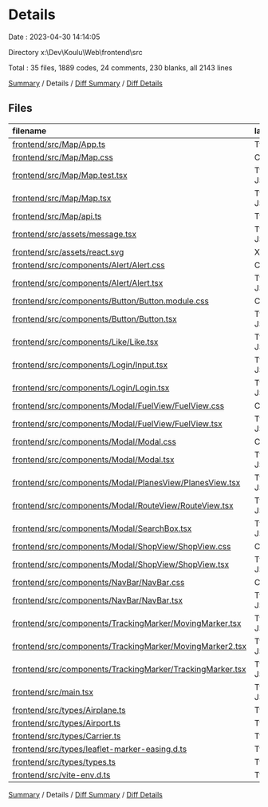 # Details

Date : 2023-04-30 14:14:05

Directory x:\\Dev\\Koulu\\Web\\frontend\\src

Total : 35 files,  1889 codes, 24 comments, 230 blanks, all 2143 lines

[Summary](results.md) / Details / [Diff Summary](diff.md) / [Diff Details](diff-details.md)

## Files
| filename | language | code | comment | blank | total |
| :--- | :--- | ---: | ---: | ---: | ---: |
| [frontend/src/Map/App.ts](/frontend/src/Map/App.ts) | TypeScript | 7 | 0 | 1 | 8 |
| [frontend/src/Map/Map.css](/frontend/src/Map/Map.css) | CSS | 39 | 0 | 3 | 42 |
| [frontend/src/Map/Map.test.tsx](/frontend/src/Map/Map.test.tsx) | TypeScript JSX | 31 | 5 | 8 | 44 |
| [frontend/src/Map/Map.tsx](/frontend/src/Map/Map.tsx) | TypeScript JSX | 264 | 3 | 23 | 290 |
| [frontend/src/Map/api.ts](/frontend/src/Map/api.ts) | TypeScript | 146 | 4 | 14 | 164 |
| [frontend/src/assets/message.tsx](/frontend/src/assets/message.tsx) | TypeScript JSX | 5 | 0 | 2 | 7 |
| [frontend/src/assets/react.svg](/frontend/src/assets/react.svg) | XML | 1 | 0 | 0 | 1 |
| [frontend/src/components/Alert/Alert.css](/frontend/src/components/Alert/Alert.css) | CSS | 20 | 0 | 3 | 23 |
| [frontend/src/components/Alert/Alert.tsx](/frontend/src/components/Alert/Alert.tsx) | TypeScript JSX | 33 | 0 | 9 | 42 |
| [frontend/src/components/Button/Button.module.css](/frontend/src/components/Button/Button.module.css) | CSS | 68 | 0 | 10 | 78 |
| [frontend/src/components/Button/Button.tsx](/frontend/src/components/Button/Button.tsx) | TypeScript JSX | 15 | 0 | 4 | 19 |
| [frontend/src/components/Like/Like.tsx](/frontend/src/components/Like/Like.tsx) | TypeScript JSX | 19 | 0 | 2 | 21 |
| [frontend/src/components/Login/Input.tsx](/frontend/src/components/Login/Input.tsx) | TypeScript JSX | 21 | 0 | 4 | 25 |
| [frontend/src/components/Login/Login.tsx](/frontend/src/components/Login/Login.tsx) | TypeScript JSX | 33 | 0 | 6 | 39 |
| [frontend/src/components/Modal/FuelView/FuelView.css](/frontend/src/components/Modal/FuelView/FuelView.css) | CSS | 18 | 0 | 4 | 22 |
| [frontend/src/components/Modal/FuelView/FuelView.tsx](/frontend/src/components/Modal/FuelView/FuelView.tsx) | TypeScript JSX | 74 | 0 | 7 | 81 |
| [frontend/src/components/Modal/Modal.css](/frontend/src/components/Modal/Modal.css) | CSS | 79 | 0 | 13 | 92 |
| [frontend/src/components/Modal/Modal.tsx](/frontend/src/components/Modal/Modal.tsx) | TypeScript JSX | 182 | 0 | 8 | 190 |
| [frontend/src/components/Modal/PlanesView/PlanesView.tsx](/frontend/src/components/Modal/PlanesView/PlanesView.tsx) | TypeScript JSX | 49 | 0 | 4 | 53 |
| [frontend/src/components/Modal/RouteView/RouteView.tsx](/frontend/src/components/Modal/RouteView/RouteView.tsx) | TypeScript JSX | 29 | 0 | 3 | 32 |
| [frontend/src/components/Modal/SearchBox.tsx](/frontend/src/components/Modal/SearchBox.tsx) | TypeScript JSX | 110 | 2 | 9 | 121 |
| [frontend/src/components/Modal/ShopView/ShopView.css](/frontend/src/components/Modal/ShopView/ShopView.css) | CSS | 9 | 0 | 1 | 10 |
| [frontend/src/components/Modal/ShopView/ShopView.tsx](/frontend/src/components/Modal/ShopView/ShopView.tsx) | TypeScript JSX | 106 | 0 | 9 | 115 |
| [frontend/src/components/NavBar/NavBar.css](/frontend/src/components/NavBar/NavBar.css) | CSS | 38 | 0 | 4 | 42 |
| [frontend/src/components/NavBar/NavBar.tsx](/frontend/src/components/NavBar/NavBar.tsx) | TypeScript JSX | 64 | 1 | 6 | 71 |
| [frontend/src/components/TrackingMarker/MovingMarker.tsx](/frontend/src/components/TrackingMarker/MovingMarker.tsx) | TypeScript JSX | 44 | 1 | 14 | 59 |
| [frontend/src/components/TrackingMarker/MovingMarker2.tsx](/frontend/src/components/TrackingMarker/MovingMarker2.tsx) | TypeScript JSX | 39 | 0 | 13 | 52 |
| [frontend/src/components/TrackingMarker/TrackingMarker.tsx](/frontend/src/components/TrackingMarker/TrackingMarker.tsx) | TypeScript JSX | 79 | 2 | 18 | 99 |
| [frontend/src/main.tsx](/frontend/src/main.tsx) | TypeScript JSX | 27 | 0 | 5 | 32 |
| [frontend/src/types/Airplane.ts](/frontend/src/types/Airplane.ts) | TypeScript | 157 | 2 | 13 | 172 |
| [frontend/src/types/Airport.ts](/frontend/src/types/Airport.ts) | TypeScript | 43 | 0 | 2 | 45 |
| [frontend/src/types/Carrier.ts](/frontend/src/types/Carrier.ts) | TypeScript | 26 | 3 | 4 | 33 |
| [frontend/src/types/leaflet-marker-easing.d.ts](/frontend/src/types/leaflet-marker-easing.d.ts) | TypeScript | 12 | 0 | 2 | 14 |
| [frontend/src/types/types.ts](/frontend/src/types/types.ts) | TypeScript | 2 | 0 | 1 | 3 |
| [frontend/src/vite-env.d.ts](/frontend/src/vite-env.d.ts) | TypeScript | 0 | 1 | 1 | 2 |

[Summary](results.md) / Details / [Diff Summary](diff.md) / [Diff Details](diff-details.md)